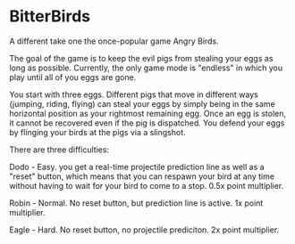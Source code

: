 # BitterBirds
A different take one the once-popular game Angry Birds.

The goal of the game is to keep the evil pigs from stealing your eggs as long as possible. Currently, the only game mode is "endless" in which you play until all of you eggs are gone.

You start with three eggs. Different pigs that move in different ways (jumping, riding, flying) can steal your eggs by simply being in the same horizontal position as your rightmost remaining egg. Once an egg is stolen, it cannot be recovered even if the pig is dispatched. You defend your eggs by flinging your birds at the pigs via a slingshot.

There are three difficulties:

Dodo - Easy. you get a real-time projectile prediction line as well as a "reset" button, which means that you can respawn your bird
       at any time without having to wait for your bird to come to a stop. 0.5x point multiplier.
       
Robin - Normal. No reset button, but prediction line is active. 1x point multiplier.

Eagle - Hard. No reset button, no projectile prediciton. 2x point multiplier.
